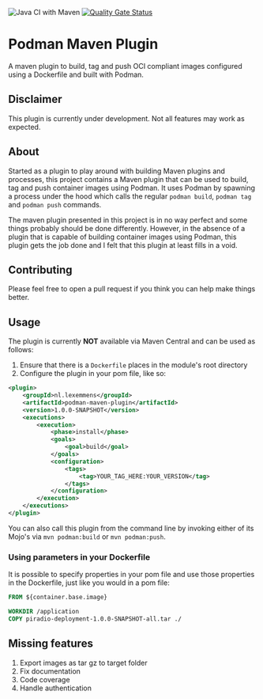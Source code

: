 ![Java CI with Maven](https://github.com/lexemmens/podman-maven-plugin/workflows/Java%20CI%20with%20Maven/badge.svg) [![Quality Gate Status](https://sonarcloud.io/api/project_badges/measure?project=lexemmens_podman-maven-plugin&metric=alert_status)](https://sonarcloud.io/dashboard?id=lexemmens_podman-maven-plugin)

# Podman Maven Plugin
A maven plugin to build, tag and push OCI compliant images configured using a Dockerfile and built with Podman.

## Disclaimer
This plugin is currently under development. Not all features may work as expected.

## About
Started as a plugin to play around with building Maven plugins and processes, this project contains a Maven plugin
that can be used to build, tag and push container images using Podman. It uses Podman by spawning a process under the hood which calls
the regular `podman build`, `podman tag` and `podman push` commands.

The maven plugin presented in this project is in no way perfect and some things probably should be done differently. However, in the absence of a plugin that
is capable of building container images using Podman, this plugin gets the job done and I felt that this plugin at least fills in a void.

## Contributing
Please feel free to open a pull request if you think you can help make things better.

## Usage
The plugin is currently **NOT** available via Maven Central and can be used as follows:

1. Ensure that there is a `Dockerfile` places in the module's root directory
2. Configure the plugin in your pom file, like so: 
```XML
<plugin>
    <groupId>nl.lexemmens</groupId>
    <artifactId>podman-maven-plugin</artifactId>
    <version>1.0.0-SNAPSHOT</version>
    <executions>
        <execution>
            <phase>install</phase>
            <goals>
                <goal>build</goal>
            </goals>
            <configuration>
                <tags>
                    <tag>YOUR_TAG_HERE:YOUR_VERSION</tag>
                </tags>
            </configuration>
        </execution>
    </executions>
</plugin>
```

You can also call this plugin from the command line by invoking either of its Mojo's via `mvn podman:build` or `mvn podman:push`.

### Using parameters in your Dockerfile
It is possible to specify properties in your pom file and use those properties in the Dockerfile, just like you would in a pom file:
```Dockerfile
FROM ${container.base.image}

WORKDIR /application
COPY piradio-deployment-1.0.0-SNAPSHOT-all.tar ./
```
## Missing features
1. Export images as tar gz to target folder
2. Fix documentation
3. Code coverage
4. Handle authentication
